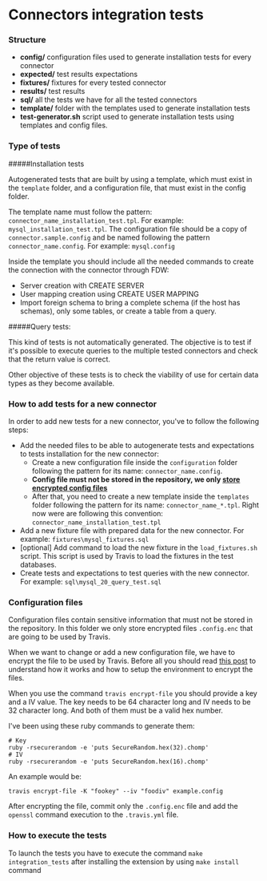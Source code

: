 # Connectors integration tests

### Structure

* **config/** configuration files used to generate installation tests for every connector
* **expected/** test results expectations
* **fixtures/** fixtures for every tested connector
* **results/** test results
* **sql/** all the tests we have for all the tested connectors
* **template/** folder with the templates used to generate installation tests
* **test-generator.sh** script used to generate installation tests using templates and config files.

### Type of tests

#####Installation tests

Autogenerated tests that are built by using a template, which must exist in the `template` folder, and a configuration file, that must exist in the config folder.

The template name must follow the pattern: `connector_name_installation_test.tpl`. For example: `mysql_installation_test.tpl`. The configuration file should be a copy of `connector.sample.config` and be named following the pattern `connector_name.config`. For example: `mysql.config`

Inside the template you should include all the needed commands to create the connection with the connector through FDW:

- Server creation with CREATE SERVER
- User mapping creation using CREATE USER MAPPING
- Import foreign schema to bring a complete schema (if the host has schemas), only some tables, or create a table from a query.

#####Query tests:

This kind of tests is not automatically generated. The objective is to test if it's possible to execute queries to the multiple tested connectors and check that the return value is correct.

Other objective of these tests is to check the viability of use for certain data types as they become available.

### How to add tests for a new connector

In order to add new tests for a new connector, you've to follow the following steps:

- Add the needed files to be able to autogenerate tests and expectations to tests installation for the new connector:
    - Create a new configuration file inside the `configuration` folder following the pattern for its name: `connector_name.config`.
    - **Config file must not be stored in the repository, we only [store encrypted config files](#configuration_files)**
    - After that, you need to create a new template inside the `templates` folder following the pattern for its name: `connector_name_*.tpl`. Right now were are following this convention: `connector_name_installation_test.tpl`
- Add a new fixture file with prepared data for the new connector. For example: `fixtures\mysql_fixtures.sql`
- [optional] Add command to load the new fixture in the `load_fixtures.sh` script. This script is used by Travis to load the fixtures in the test databases.
- Create tests and expectations to test queries with the new connector. For example: `sql\mysql_20_query_test.sql`

### Configuration files

Configuration files contain sensitive information that must not be stored in the repository. In this folder we only store encrypted files `.config.enc` that are going to be used by Travis.

When we want to change or add a new configuration file, we have to encrypt the file to be used by Travis. Before all you should read [this post](https://docs.travis-ci.com/user/encrypting-files/) to understand how it works and how to setup the environment to encrypt the files.

When you use the command `travis encrypt-file` you should provide a key and a IV value. The key needs to be 64 character long and IV needs to be 32 character long. And both of them must be a valid hex number.

I've been using these ruby commands to generate them:

```
# Key
ruby -rsecurerandom -e 'puts SecureRandom.hex(32).chomp'
# IV
ruby -rsecurerandom -e 'puts SecureRandom.hex(16).chomp'
```

An example would be:

```
travis encrypt-file -K "fookey" --iv "foodiv" example.config
```

After encrypting the file, commit only the `.config.enc` file and add the `openssl` command execution to the `.travis.yml` file.
### How to execute the tests

To launch the tests you have to execute the command `make integration_tests` after installing the extension by using `make install` command

